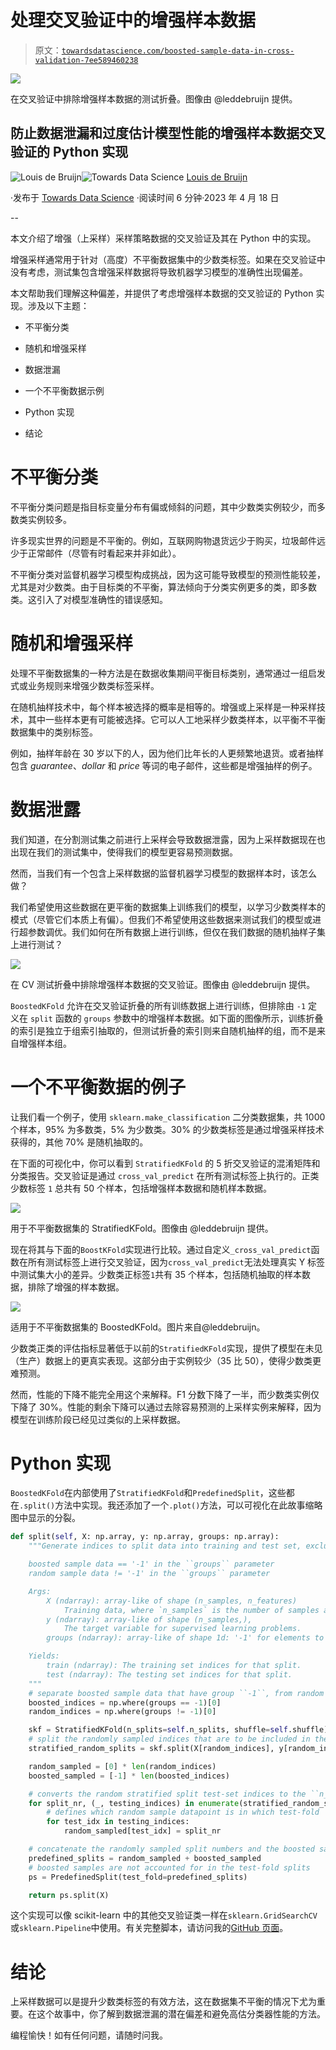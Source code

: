 # 处理交叉验证中的增强样本数据

> 原文：[`towardsdatascience.com/boosted-sample-data-in-cross-validation-7ee589460238`](https://towardsdatascience.com/boosted-sample-data-in-cross-validation-7ee589460238)

![](img/a846b2d703659565e18e57e9ea391996.png)

在交叉验证中排除增强样本数据的测试折叠。图像由 @leddebruijn 提供。

## 防止数据泄漏和过度估计模型性能的增强样本数据交叉验证的 Python 实现

[](https://medium.louisdebruijn.com/?source=post_page-----7ee589460238--------------------------------)![Louis de Bruijn](https://medium.louisdebruijn.com/?source=post_page-----7ee589460238--------------------------------)[](https://towardsdatascience.com/?source=post_page-----7ee589460238--------------------------------)![Towards Data Science](https://towardsdatascience.com/?source=post_page-----7ee589460238--------------------------------) [Louis de Bruijn](https://medium.louisdebruijn.com/?source=post_page-----7ee589460238--------------------------------)

·发布于 [Towards Data Science](https://towardsdatascience.com/?source=post_page-----7ee589460238--------------------------------) ·阅读时间 6 分钟·2023 年 4 月 18 日

--

本文介绍了增强（上采样）采样策略数据的交叉验证及其在 Python 中的实现。

增强采样通常用于针对（高度）不平衡数据集中的少数类标签。如果在交叉验证中没有考虑，测试集包含增强采样数据将导致机器学习模型的准确性出现偏差。

本文帮助我们理解这种偏差，并提供了考虑增强样本数据的交叉验证的 Python 实现。涉及以下主题：

+   不平衡分类

+   随机和增强采样

+   数据泄漏

+   一个不平衡数据示例

+   Python 实现

+   结论

# 不平衡分类

不平衡分类问题是指目标变量分布有偏或倾斜的问题，其中少数类实例较少，而多数类实例较多。

许多现实世界的问题是不平衡的。例如，互联网购物退货远少于购买，垃圾邮件远少于正常邮件（尽管有时看起来并非如此）。

不平衡分类对监督机器学习模型构成挑战，因为这可能导致模型的预测性能较差，尤其是对少数类。由于目标类的不平衡，算法倾向于分类实例更多的类，即多数类。这引入了对模型准确性的错误感知。

# 随机和增强采样

处理不平衡数据集的一种方法是在数据收集期间平衡目标类别，通常通过一组启发式或业务规则来增强少数类标签采样。

在随机抽样技术中，每个样本被选择的概率是相等的。增强或上采样是一种采样技术，其中一些样本更有可能被选择。它可以人工地采样少数类样本，以平衡不平衡数据集中的类别标签。

例如，抽样年龄在 30 岁以下的人，因为他们比年长的人更频繁地退货。或者抽样包含 *guarantee*、*dollar* 和 *price* 等词的电子邮件，这些都是增强抽样的例子。

# 数据泄露

我们知道，在分割测试集之前进行上采样会导致数据泄露，因为上采样数据现在也出现在我们的测试集中，使得我们的模型更容易预测数据。

然而，当我们有一个包含上采样数据的监督机器学习模型的数据样本时，该怎么做？

我们希望使用这些数据在更平衡的数据集上训练我们的模型，以学习少数类样本的模式（尽管它们本质上有偏）。但我们不希望使用这些数据来测试我们的模型或进行超参数调优。我们如何在所有数据上进行训练，但仅在我们数据的随机抽样子集上进行测试？

![](img/a846b2d703659565e18e57e9ea391996.png)

在 CV 测试折叠中排除增强样本数据的交叉验证。图像由 @leddebruijn 提供。

`BoostedKFold` 允许在交叉验证折叠的所有训练数据上进行训练，但排除由 `-1` 定义在 `split` 函数的 `groups` 参数中的增强样本数据。如下面的图像所示，训练折叠的索引是独立于组索引抽取的，但测试折叠的索引则来自随机抽样的组，而不是来自增强样本组。

# 一个不平衡数据的例子

让我们看一个例子，使用 `sklearn.make_classification` 二分类数据集，共 1000 个样本，95% 为多数类，5% 为少数类。30% 的少数类标签是通过增强采样技术获得的，其他 70% 是随机抽取的。

在下面的可视化中，你可以看到 `StratifiedKFold` 的 5 折交叉验证的混淆矩阵和分类报告。交叉验证是通过 `cross_val_predict` 在所有测试标签上执行的。正类少数标签 `1` 总共有 50 个样本，包括增强样本数据和随机样本数据。

![](img/2b02a7e829fb0e02973f78600b7da063.png)

用于不平衡数据集的 StratifiedKFold。图像由 @leddebruijn 提供。

现在将其与下面的`BoostKFold`实现进行比较。通过自定义`_cross_val_predict`函数在所有测试标签上进行交叉验证，因为`cross_val_predict`无法处理真实 Y 标签中测试集大小的差异。少数类正标签`1`共有 35 个样本，包括随机抽取的样本数据，排除了增强的样本数据。

![](img/185a7a0745a0ed14bcbdab9b7b19dc67.png)

适用于不平衡数据集的 BoostedKFold。图片来自@leddebruijn。

少数类正类的评估指标显著低于以前的`StratifiedKFold`实现，提供了模型在未见（生产）数据上的更真实表现。这部分由于实例较少（35 比 50），使得少数类更难预测。

然而，性能的下降不能完全用这个来解释。F1 分数下降了一半，而少数类实例仅下降了 30%。性能的剩余下降可以通过去除容易预测的上采样实例来解释，因为模型在训练阶段已经见过类似的上采样数据。

# Python 实现

`BoostedKFold`在内部使用了`StratifiedKFold`和`PredefinedSplit`，这些都在`.split()`方法中实现。我还添加了一个`.plot()`方法，可以可视化在此故事缩略图中显示的分裂。

```py
def split(self, X: np.array, y: np.array, groups: np.array):
    """Generate indices to split data into training and test set, excluding data in groups with value '-1'.

    boosted sample data == '-1' in the ``groups`` parameter
    random sample data != '-1' in the ``groups`` parameter

    Args:
        X (ndarray): array-like of shape (n_samples, n_features)
            Training data, where `n_samples` is the number of samples and `n_features` is the number of features.
        y (ndarray): array-like of shape (n_samples,),
            The target variable for supervised learning problems.
        groups (ndarray): array-like of shape 1d: '-1' for elements to be excluded

    Yields:
        train (ndarray): The training set indices for that split.
        test (ndarray): The testing set indices for that split.
    """
    # separate boosted sample data that have group ``-1``, from random sample data
    boosted_indices = np.where(groups == -1)[0]
    random_indices = np.where(groups != -1)[0]

    skf = StratifiedKFold(n_splits=self.n_splits, shuffle=self.shuffle)
    # split the randomly sampled indices that are to be included in the test-set in ``n_splits`` splits
    stratified_random_splits = skf.split(X[random_indices], y[random_indices])

    random_sampled = [0] * len(random_indices)
    boosted_sampled = [-1] * len(boosted_indices)

    # converts the random stratified split test-set indices to the ``n_splits`` enumeration
    for split_nr, (_, testing_indices) in enumerate(stratified_random_splits):
        # defines which random sample datapoint is in which test-fold
        for test_idx in testing_indices:
            random_sampled[test_idx] = split_nr

    # concatenate the randomly sampled split numbers and the boosted sampling split numbers
    predefined_splits = random_sampled + boosted_sampled
    # boosted samples are not accounted for in the test-fold splits
    ps = PredefinedSplit(test_fold=predefined_splits)

    return ps.split(X)
```

这个实现可以像 scikit-learn 中的其他交叉验证类一样在`sklearn.GridSearchCV`或`sklearn.Pipeline`中使用。有关完整脚本，请访问我的[GitHub 页面](https://github.com/LouisdeBruijn/Medium/tree/master/cross_validation)。

# 结论

上采样数据可以是提升少数类标签的有效方法，这在数据集不平衡的情况下尤为重要。在这个故事中，你了解到数据泄漏的潜在偏差和避免高估分类器性能的方法。

编程愉快！如有任何问题，请随时问我。
